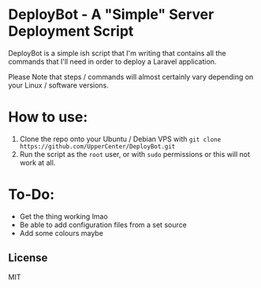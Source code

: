 # DeployBot - A "Simple" Server Deployment Script

DeployBot is a simple ish script that I'm writing that contains all the commands that I'll need in order to deploy a Laravel application.

Please Note that steps / commands will almost certainly vary depending on your Linux / software versions.

# How to use:

1. Clone the repo onto your Ubuntu / Debian VPS with ``git clone https://github.com/UpperCenter/DeployBot.git``
2. Run the script as the ``root`` user, or with ``sudo`` permissions or this will not work at all.

# To-Do:

  - Get the thing working lmao
  - Be able to add configuration files from a set source
  - Add some colours maybe

License
----

MIT
